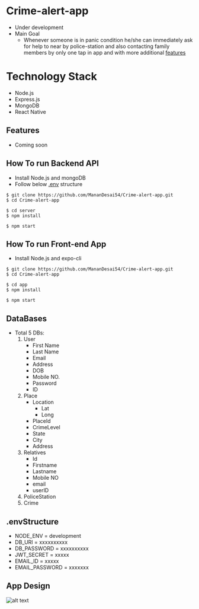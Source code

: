 # Crime-alert-app

- Under development
- Main Goal
  - Whenever someone is in panic condition he/she can immediately ask for help to near by police-station and also contacting family members by only one tap in app and with more additional [features](#features)

# Technology Stack

- Node.js
- Express.js
- MongoDB
- React Native

## Features

- Coming soon

## How To run Backend API

- Install Node.js and mongoDB
- Follow below [.env](#.envStructure) structure

```
$ git clone https://github.com/MananDesai54/Crime-alert-app.git
$ cd Crime-alert-app

$ cd server
$ npm install

$ npm start
```

## How To run Front-end App

- Install Node.js and expo-cli

```
$ git clone https://github.com/MananDesai54/Crime-alert-app.git
$ cd Crime-alert-app

$ cd app
$ npm install

$ npm start
```

## DataBases

- Total 5 DBs:
  1. User
     - First Name
     - Last Name
     - Email
     - Address
     - DOB
     - Mobile NO.
     - Password
     - ID
  2. Place
     - Location
       - Lat
       - Long
     - PlaceId
     - CrimeLevel
     - State
     - City
     - Address
  3. Relatives
     - Id
     - Firstname
     - Lastname
     - Mobile NO
     - email
     - userID
  4. PoliceStation
  5. Crime

## .envStructure

- NODE_ENV = development
- DB_URI = xxxxxxxxxx
- DB_PASSWORD = xxxxxxxxxx
- JWT_SECRET = xxxxx
- EMAIL_ID = xxxxx
- EMAIL_PASSWORD = xxxxxxx

## App Design

![alt text](https://drive.google.com/file/d/1ky4lbvZP3lcbiJ-l3tgtU3ea9yg5_Qsl/view?usp=sharing)
